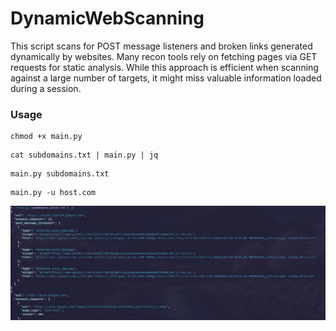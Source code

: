 # DynamicWebScanning

This script scans for POST message listeners and broken links generated dynamically by websites. Many recon tools rely on fetching pages via GET requests for static analysis. While this approach is efficient when scanning against a large number of targets, it might miss valuable information loaded during a session.

### Usage
```
chmod +x main.py
```
```
cat subdomains.txt | main.py | jq
```
```
main.py subdomains.txt
```
```
main.py -u host.com
```

![](dynamic_webscan.png)
